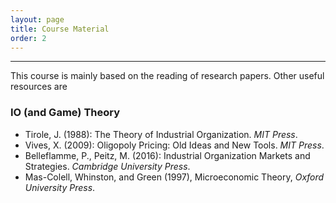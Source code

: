 ```yaml
---
layout: page
title: Course Material
order: 2
---
```

***

This course is mainly based on the reading of research papers. Other useful resources are

### IO (and Game) Theory
- Tirole, J. (1988): The Theory of Industrial Organization. *MIT Press*.  
- Vives, X. (2009): Oligopoly Pricing: Old Ideas and New Tools. *MIT Press*.  
- Belleflamme, P., Peitz, M. (2016): Industrial Organization Markets and Strategies. *Cambridge University Press*.  
- Mas-Colell, Whinston, and Green (1997), Microeconomic Theory, *Oxford University Press*.
